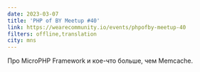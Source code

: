 ```yaml
---
date: 2023-03-07
title: 'PHP of BY Meetup #40'
link: https://wearecommunity.io/events/phpofby-meetup-40
filters: offline,translation
city: mns
---
```


Про MicroPHP Framework и кое-что больше, чем Memcache.
